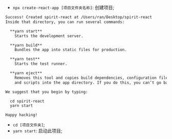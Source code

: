 * `npx create-react-app [项目文件夹名称]`: 创建项目;
```markdown
Success! Created spirit-react at /Users/ran/Desktop/spirit-react
Inside that directory, you can run several commands:

  **yarn start**
    Starts the development server.

  **yarn build**
    Bundles the app into static files for production.

  **yarn test**
    Starts the test runner.

  **yarn eject**
    Removes this tool and copies build dependencies, configuration files
    and scripts into the app directory. If you do this, you can’t go back!

We suggest that you begin by typing:

  cd spirit-react
  yarn start

Happy hacking!
```
* `cd [项目文件夹]`;
* `yarn start`: 启动此项目;